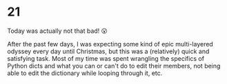# 21

Today was actually not that bad! &#x1F62E;

After the past few days, I was expecting some kind of epic multi-layered odyssey every day until Christmas, but this was a (relatively) quick and satisfying task.  Most of my time was spent wrangling the specifics of Python dicts and what you can or can't do to edit their members, not being able to edit the dictionary while looping through it, etc.